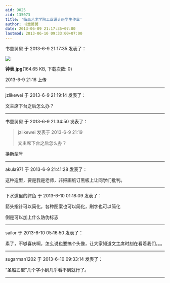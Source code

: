 ```yaml
---
aid: 9025
zid: 135073
title: '临高艺术学院工业设计班学生作业'
author: 书童舅舅
date: 2013-06-09 21:17:35+07:00
lastmod: 2013-06-10 09:33:00+07:00
---
```


书童舅舅 于 2013-6-9 21:17:35 发表了：

![](https://cdn.jsdelivr.net/gh/lzjluzijie/beichao@main/static/img/211659keivvlg55gilvk5s.jpg)



**钟表.jpg**(164.65 KB, 下载次数: 0)



2013-6-9 21:16 上传

---------

jzlikewei 于 2013-6-9 21:19:14 发表了：

文主席下台之后怎么办？

---------

书童舅舅 于 2013-6-9 21:34:50 发表了：

> jzlikewei 发表于 2013-6-9 21:19
> 
> 文主席下台之后怎么办？



换新型号

---------

akula971 于 2013-6-9 21:41:28 发表了：

这种造型，要是我是老师，非把画纸订黑板上让同学们批判。

---------

下水道里的鳄鱼 于 2013-6-10 01:18:09 发表了：

箭头指针可以简化，各种图案也可以简化，刷字也可以简化

倒是可以加上什么防伪标志

---------

sailor 于 2013-6-10 05:16:50 发表了：

素了，不够喜庆啊，怎么说也要搞个头像，让大家知道文主席时刻在看着我们。。。

---------

sugarman1202 于 2013-6-10 09:33:14 发表了：

“圣船乙型”几个字小到几乎看不到就行了。

---------

